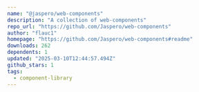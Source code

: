 ```yaml
---
name: "@jaspero/web-components"
description: "A collection of web-components"
repo_url: "https://github.com/Jaspero/web-components"
author: "flauc1"
homepage: "https://github.com/Jaspero/web-components#readme"
downloads: 262
dependents: 1
updated: "2025-03-10T12:44:57.494Z"
github_stars: 1
tags: 
  - component-library
---
```

